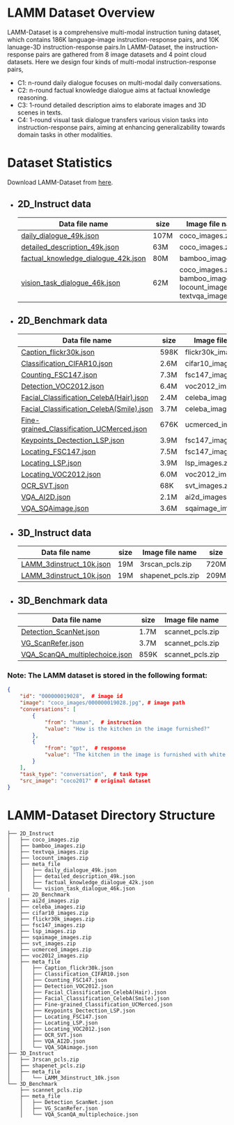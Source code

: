 # LAMM Dataset Overview
LAMM-Dataset is a comprehensive multi-modal instruction tuning dataset, which contains 186K language-image instruction-response pairs, and 10K lanuage-3D instruction-response pairs.In LAMM-Dataset, the instruction-response pairs are gathered from 8 image datasets and 4 point cloud datasets. Here we design four kinds of multi-modal instruction-response pairs, 
- C1: n-round daily dialogue focuses on multi-modal daily conversations. 
- C2: n-round factual knowledge dialogue aims at factual knowledge reasoning. 
- C3: 1-round detailed description aims to elaborate images and 3D scenes in texts. 
- C4: 1-round visual task dialogue transfers various vision tasks into instruction-response pairs, aiming at enhancing generalizability towards domain tasks in other modalities.


#  Dataset Statistics
Download LAMM-Dataset from [here](https://opendatalab.com/LAMM/download).
- ## 2D_Instruct data  

    <!-- |  Data file name  | size  |  Image file name | size |
    |  ----  | ----  |  ----  | ----  |  
    | [daily_dialogue_49k.json](https://huggingface.co/datasets/caojianjian/LAMM/blob/main/2D_Instruct/meta_file/daily_dialogue_49k.json)  | 107M | daily_dialogue_description_images.zip | 7.8G |  
    | [detailed_description_49k.json](https://huggingface.co/datasets/caojianjian/LAMM/blob/main/2D_Instruct/meta_file/detailed_description_49k.json)  | 63M |  daily_dialogue_description_images.zip | 7.8G |   
    | [factual_knowledge_dialogue_42k.json](https://huggingface.co/datasets/caojianjian/LAMM/blob/main/2D_Instruct/meta_file/factual_knowledge_dialogue_42k.json) | 80M | factual_knowledge_dialogue_images.zip | 5.4G |
    | [vision_task_dialogue_46k.json](https://huggingface.co/datasets/caojianjian/LAMM/blob/main/2D_Instruct/meta_file/vision_task_dialogue_46k.json) | 62M | vision_task_dialogue_images.zip |9.2G |   -->
    <!-- | [LAMM_instruct_98k.json](https://huggingface.co/datasets/caojianjian/LAMM/blob/main/2D_Instruct/meta_file/LAMM_2dinstruct_98k.json) | 170M |
    | [LAMM_instruct_140k.json](https://huggingface.co/datasets/caojianjian/LAMM/blob/main/2D_Instruct/meta_file/LAMM_2dinstruct_140k.json) | 249M |
    | [LAMM_instruct_186k.json](https://huggingface.co/datasets/caojianjian/LAMM/blob/main/2D_Instruct/meta_file/LAMM_2dinstruct_186k.json) | 311M | -->

    |  Data file name  | size  |  Image file name |  size |  
    |  ----  | ----  |  ----  | ---- |   
    | [daily_dialogue_49k.json](https://huggingface.co/datasets/caojianjian/LAMM/blob/main/2D_Instruct/meta_file/daily_dialogue_49k.json)  | 107M | coco_images.zip | 7.8G |   
    | [detailed_description_49k.json](https://huggingface.co/datasets/caojianjian/LAMM/blob/main/2D_Instruct/meta_file/detailed_description_49k.json)  | 63M |  coco_images.zip | 7.8G |    
    | [factual_knowledge_dialogue_42k.json](https://huggingface.co/datasets/caojianjian/LAMM/blob/main/2D_Instruct/meta_file/factual_knowledge_dialogue_42k.json) | 80M | bamboo_images.zip | 5.4G |  
    | [vision_task_dialogue_46k.json](https://huggingface.co/datasets/caojianjian/LAMM/blob/main/2D_Instruct/meta_file/vision_task_dialogue_46k.json) | 62M | coco_images.zip, bamboo_images.zip, locount_images.zip, textvqa_images.zip | 9.2G |  

- ## 2D_Benchmark data  

    |  Data file name  | size  |  Image file name | size |  
    |  ----  | ----  |  ----  | ----  |  
    | [Caption_flickr30k.json](https://huggingface.co/datasets/caojianjian/LAMM/blob/main/2D_Benchmark/meta_file/Caption_flickr30k.json)  | 598K | flickr30k_images.zip | 559M |     
    | [Classification_CIFAR10.json](https://huggingface.co/datasets/caojianjian/LAMM/blob/main/2D_Benchmark/meta_file/Classification_CIFAR10.json)  | 2.6M | cifar10_images.zip  | 8.9M  |  
    | [Counting_FSC147.json](https://huggingface.co/datasets/caojianjian/LAMM/blob/main/2D_Benchmark/meta_file/Counting_FSC147.json) | 7.3M | fsc147_images.zip   |  44M |  
    | [Detection_VOC2012.json](https://huggingface.co/datasets/caojianjian/LAMM/blob/main/2D_Benchmark/meta_file/Detection_VOC2012.json) | 6.4M | voc2012_images.zip  | 196M  |  
    | [Facial_Classification_CelebA(Hair).json](https://huggingface.co/datasets/caojianjian/LAMM/blob/main/2D_Benchmark/meta_file/Facial_Classification_CelebA(Hair).json) | 2.4M | celeba_images.zip  |  566M |  
    | [Facial_Classification_CelebA(Smile).json](https://huggingface.co/datasets/caojianjian/LAMM/blob/main/2D_Benchmark/meta_file/Facial_Classification_CelebA(Smile).json) | 3.7M |  celeba_images.zip  |  566M |  
    | [Fine-grained_Classification_UCMerced.json](https://huggingface.co/datasets/caojianjian/LAMM/blob/main/2D_Benchmark/meta_file/Fine-grained_Classification_UCMerced.json) | 676K | ucmerced_images.zip  | 317M  |  
    | [Keypoints_Dectection_LSP.json](https://huggingface.co/datasets/caojianjian/LAMM/blob/main/2D_Benchmark/meta_file/Keypoints_Dectection_LSP.json) | 3.9M |  fsc147_images.zip   |  44M |   
    | [Locating_FSC147.json](https://huggingface.co/datasets/caojianjian/LAMM/blob/main/2D_Benchmark/meta_file/Locating_FSC147.json) | 7.5M | fsc147_images.zip   |  44M |  
    | [Locating_LSP.json](https://huggingface.co/datasets/caojianjian/LAMM/blob/main/2D_Benchmark/meta_file/Locating_LSP.json) | 3.9M | lsp_images.zip  |  9.9M |  
    | [Locating_VOC2012.json](https://huggingface.co/datasets/caojianjian/LAMM/blob/main/2D_Benchmark/meta_file/Locating_VOC2012.json) | 6.0M | voc2012_images.zip  | 196M  |  
    | [OCR_SVT.json](https://huggingface.co/datasets/caojianjian/LAMM/blob/main/2D_Benchmark/meta_file/OCR_SVT.json) | 68K |  svt_images.zip  | 82M  |  
    | [VQA_AI2D.json](https://huggingface.co/datasets/caojianjian/LAMM/blob/main/2D_Benchmark/meta_file/VQA_AI2D.json) | 2.1M | ai2d_images.zip  | 559M  |  
    | [VQA_SQAimage.json](https://huggingface.co/datasets/caojianjian/LAMM/blob/main/2D_Benchmark/meta_file/VQA_SQAimage.json) | 3.6M |  sqaimage_images.zip  | 127M  |  

- ## 3D_Instruct data  
    |  Data file name  | size  |  Image file name  | size  |  
    |  ----  | ----  | ----  | ----  | 
    |  [LAMM_3dinstruct_10k.json](https://huggingface.co/datasets/caojianjian/LAMM/blob/main/3D_Instruct/meta_file/LAMM_3dinstruct_10k.json)  | 19M  | 3rscan_pcls.zip  | 720M  |  
    |  [LAMM_3dinstruct_10k.json](https://huggingface.co/datasets/caojianjian/LAMM/blob/main/3D_Instruct/meta_file/LAMM_3dinstruct_10k.json)  | 19M  | shapenet_pcls.zip  | 209M  |  

- ## 3D_Benchmark data  
    |  Data file name  | size  |  Image file name  | size  |  
    |  ----  | ----  |  ----  | ----  |   
    |  [Detection_ScanNet.json](https://huggingface.co/datasets/caojianjian/LAMM/blob/main/3D_Benchmark/meta_file/Detection_ScanNet.json)  | 1.7M  | scannet_pcls.zip  | 246M  | 
    |  [VG_ScanRefer.json](https://huggingface.co/datasets/caojianjian/LAMM/blob/main/3D_Benchmark/meta_file/VG_ScanRefer.json)  | 3.7M  | scannet_pcls.zip  | 246M  | 
    |  [VQA_ScanQA_multiplechoice.json](https://huggingface.co/datasets/caojianjian/LAMM/blob/main/3D_Benchmark/meta_file/VQA_ScanQA_multiplechoice.json)  | 859K  | scannet_pcls.zip  | 246M  | 

### Note: The LAMM dataset is stored in the following format:
```json
{
    "id": "000000019028",  # image id
    "image": "coco_images/000000019028.jpg", # image path
    "conversations": [
        {
            "from": "human",  # instruction
            "value": "How is the kitchen in the image furnished?"
        },
        {
            "from": "gpt",  # response
            "value": "The kitchen in the image is furnished with white cabinets and white appliances. There is a dishwasher, a stove, and a sink. On the stove, a blue towel hangs on the handle. A cutting board is placed on the dishwasher. There are also additional elements like a bowl of apples on the counter and a beige rug on the floor."
        }
    ],
    "task_type": "conversation",  # task type
    "src_image": "coco2017" # original dataset
}
```

# LAMM-Dataset Directory Structure 
    ├── 2D_Instruct  
    │   ├── coco_images.zip  
    │   ├── bamboo_images.zip  
    │   ├── textvqa_images.zip  
    │   ├── locount_images.zip  
    │   ├── meta_file  
    │   │   ├── daily_dialogue_49k.json  
    │   │   ├── detailed_description_49k.json  
    │   │   ├── factual_knowledge_dialogue_42k.json  
    │   │   └── vision_task_dialogue_46k.json  
        ├── 2D_Benchmark  
    │   ├── ai2d_images.zip  
    │   ├── celeba_images.zip  
    │   ├── cifar10_images.zip  
    │   ├── flickr30k_images.zip  
    │   ├── fsc147_images.zip  
    │   ├── lsp_images.zip  
    │   ├── sqaimage_images.zip  
    │   ├── svt_images.zip  
    │   ├── ucmerced_images.zip  
    │   ├── voc2012_images.zip  
    │   ├── meta_file  
    │   │   ├── Caption_flickr30k.json  
    │   │   ├── Classification_CIFAR10.json  
    │   │   ├── Counting_FSC147.json  
    │   │   ├── Detection_VOC2012.json  
    │   │   ├── Facial_Classification_CelebA(Hair).json  
    │   │   ├── Facial_Classification_CelebA(Smile).json  
    │   │   ├── Fine-grained_Classification_UCMerced.json  
    │   │   ├── Keypoints_Dectection_LSP.json  
    │   │   ├── Locating_FSC147.json  
    │   │   ├── Locating_LSP.json  
    │   │   ├── Locating_VOC2012.json  
    │   │   ├── OCR_SVT.json  
    │   │   ├── VQA_AI2D.json  
    │   │   └── VQA_SQAimage.json  
    ├── 3D_Instruct  
    │   ├── 3rscan_pcls.zip  
    │   ├── shapenet_pcls.zip  
    │   ├── meta_file  
    │   │   └── LAMM_3dinstruct_10k.json  
    └── 3D_Benchmark  
        ├── scannet_pcls.zip  
        ├── meta_file  
        │   ├── Detection_ScanNet.json  
        │   ├── VG_ScanRefer.json  
        │   └── VQA_ScanQA_multiplechoice.json
